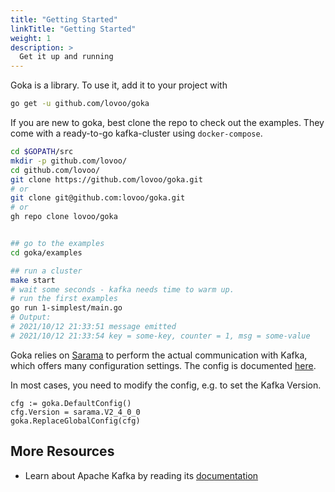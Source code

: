 ```yaml
---
title: "Getting Started"
linkTitle: "Getting Started"
weight: 1
description: >
  Get it up and running
---
```




Goka is a library. To use it, add it to your project with
```bash
go get -u github.com/lovoo/goka
```


If you are new to goka, best clone the repo to check out the examples. They come with a ready-to-go kafka-cluster using `docker-compose`.

```bash
cd $GOPATH/src
mkdir -p github.com/lovoo/
cd github.com/lovoo/
git clone https://github.com/lovoo/goka.git
# or
git clone git@github.com:lovoo/goka.git
# or
gh repo clone lovoo/goka


## go to the examples
cd goka/examples

## run a cluster
make start
# wait some seconds - kafka needs time to warm up.
# run the first examples
go run 1-simplest/main.go
# Output:
# 2021/10/12 21:33:51 message emitted
# 2021/10/12 21:33:54 key = some-key, counter = 1, msg = some-value

```


Goka relies on [Sarama](https://github.com/Shopify/sarama) to perform the actual communication with Kafka, which offers many configuration settings. The config is documented [here](https://godoc.org/github.com/Shopify/sarama#Config).

In most cases, you need to modify the config, e.g. to set the Kafka Version.

```golang
cfg := goka.DefaultConfig()
cfg.Version = sarama.V2_4_0_0
goka.ReplaceGlobalConfig(cfg)
```

## More Resources

* Learn about Apache Kafka by reading its [documentation](https://kafka.apache.org/documentation/)
